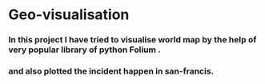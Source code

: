 # Geo-visualisation

### In this project I have tried to visualise world map by the help of very popular library of python Folium .
### and also plotted the incident happen in san-francis.
